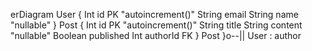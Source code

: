 erDiagram
	User {
		Int id PK  "autoincrement()"
		String email
		String name  "nullable"
	}
	Post {
		Int id PK  "autoincrement()"
		String title
		String content  "nullable"
		Boolean published
		Int authorId FK
	}
	Post }o--|| User : author